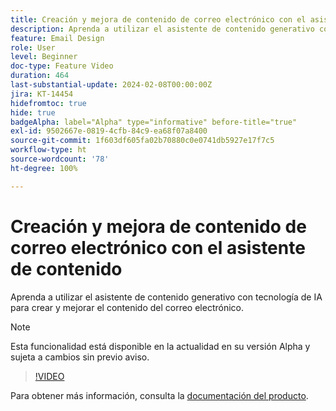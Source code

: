 ```yaml
---
title: Creación y mejora de contenido de correo electrónico con el asistente de contenido
description: Aprenda a utilizar el asistente de contenido generativo con tecnología de IA para crear y mejorar el contenido del correo electrónico.
feature: Email Design
role: User
level: Beginner
doc-type: Feature Video
duration: 464
last-substantial-update: 2024-02-08T00:00:00Z
jira: KT-14454
hidefromtoc: true
hide: true
badgeAlpha: label="Alpha" type="informative" before-title="true"
exl-id: 9502667e-0819-4cfb-84c9-ea68f07a8400
source-git-commit: 1f603df605fa02b70880c0e0741db5927e17f7c5
workflow-type: ht
source-wordcount: '78'
ht-degree: 100%

---
```


# Creación y mejora de contenido de correo electrónico con el asistente de contenido

Aprenda a utilizar el asistente de contenido generativo con tecnología de IA para crear y mejorar el contenido del correo electrónico.

>[!NOTE]
>
> Esta funcionalidad está disponible en la actualidad en su versión Alpha y sujeta a cambios sin previo aviso.

>[!VIDEO](https://video.tv.adobe.com/v/3425796/?learn=on)

Para obtener más información, consulta la [documentación del producto](https://experienceleague.adobe.com/es/docs/campaign-web/v8/msg/email/content/content-assistant/generative-gs).
